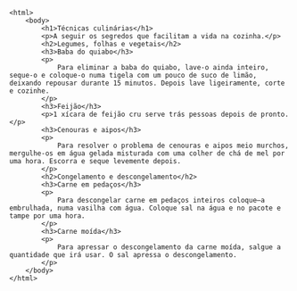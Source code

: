 <Code language='html'>
&lt;html&gt;
    &lt;body&gt;
        &lt;h1&gt;Técnicas culinárias&lt;/h1&gt;
        &lt;p&gt;A seguir os segredos que facilitam a vida na cozinha.&lt;/p&gt;
        &lt;h2&gt;Legumes, folhas e vegetais&lt;/h2&gt;
        &lt;h3&gt;Baba do quiabo&lt;/h3&gt;
        &lt;p&gt;
            Para eliminar a baba do quiabo, lave-o ainda inteiro, seque-o e coloque-o numa tigela com um pouco de suco de limão, deixando repousar durante 15 minutos. Depois lave ligeiramente, corte e cozinhe.
        &lt;/p&gt;
        &lt;h3&gt;Feijão&lt;/h3&gt;
        &lt;p&gt;1 xícara de feijão cru serve trás pessoas depois de pronto.&lt;/p&gt;
        &lt;h3&gt;Cenouras e aipos&lt;/h3&gt;
        &lt;p&gt;
            Para resolver o problema de cenouras e aipos meio murchos, mergulhe-os em água gelada misturada com uma colher de chá de mel por uma hora. Escorra e seque levemente depois.
        &lt;/p&gt;
        &lt;h2&gt;Congelamento e descongelamento&lt;/h2&gt;
        &lt;h3&gt;Carne em pedaços&lt;/h3&gt;
        &lt;p&gt;
            Para descongelar carne em pedaços inteiros coloque–a embrulhada, numa vasilha com água. Coloque sal na água e no pacote e tampe por uma hora.
        &lt;/p&gt;
        &lt;h3&gt;Carne moída&lt;/h3&gt;
        &lt;p&gt;
            Para apressar o descongelamento da carne moída, salgue a quantidade que irá usar. O sal apressa o descongelamento.
        &lt;/p&gt;
    &lt;/body&gt;
&lt;/html&gt;
</Code>